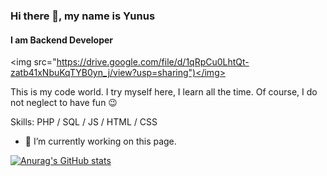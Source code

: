 ### Hi there 👋, my name is Yunus
#### I am Backend Developer
<img src="https://drive.google.com/file/d/1qRpCu0LhtQt-zatb41xNbuKqTYB0yn_j/view?usp=sharing")</img>

This is my code world. I try myself here, I learn all the time. Of course, I do not neglect to have fun 😉

Skills: PHP / SQL / JS / HTML / CSS

- 🔭 I’m currently working on this page. 

[![Anurag's GitHub stats](https://github-readme-stats.vercel.app/api?username=yunusolcar)](https://github.com/anuraghazra/github-readme-stats)




